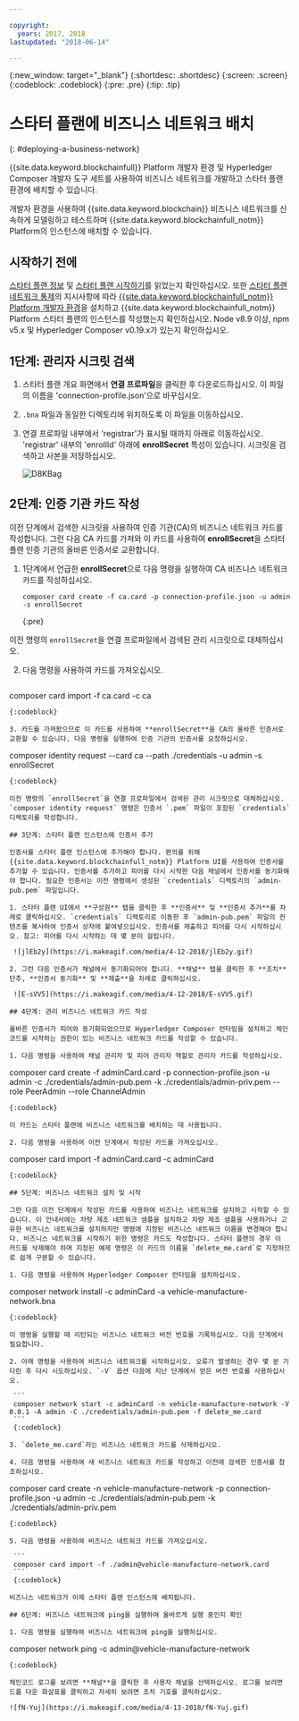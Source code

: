 ```yaml
---

copyright:
  years: 2017, 2018
lastupdated: "2018-06-14"

---
```


{:new_window: target="_blank"}
{:shortdesc: .shortdesc}
{:screen: .screen}
{:codeblock: .codeblock}
{:pre: .pre}
{:tip: .tip}

# 스타터 플랜에 비즈니스 네트워크 배치
{: #deploying-a-business-network}

{{site.data.keyword.blockchainfull}} Platform 개발자 환경 및 Hyperledger Composer 개발자 도구 세트를 사용하여 비즈니스 네트워크를 개발하고 스타터 플랜 환경에 배치할 수 있습니다.

개발자 환경을 사용하여 {{site.data.keyword.blockchain}} 비즈니스 네트워크를 신속하게 모델링하고 테스트하며 {{site.data.keyword.blockchainfull_notm}} Platform의 인스턴스에 배치할 수 있습니다.

## 시작하기 전에

[스타터 플랜 정보](./starter_plan.html) 및 [스타터 플랜 시작하기](./get_start_starter_plan.html)를 읽었는지 확인하십시오. 또한 [스타터 플랜 네트워크 통제](./get_start_starter_plan.html)의 지시사항에 따라 [{{site.data.keyword.blockchainfull_notm}} Platform 개발자 환경](./develop_install.html)을 설치하고 {{site.data.keyword.blockchainfull_notm}} Platform 스타터 플랜의 인스턴스를 작성했는지 확인하십시오. Node v8.9 이상, npm v5.x 및 Hyperledger Composer v0.19.x가 있는지 확인하십시오.


## 1단계: 관리자 시크릿 검색

1. 스타터 플랜 개요 화면에서 **연결 프로파일**을 클릭한 후 다운로드하십시오. 이 파일의 이름을 'connection-profile.json'으로 바꾸십시오.

2. `.bna` 파일과 동일한 디렉토리에 위치하도록 이 파일을 이동하십시오.

3. 연결 프로파일 내부에서 'registrar'가 표시될 때까지 아래로 이동하십시오. 'registrar' 내부의 'enrollId' 아래에 **enrollSecret** 특성이 있습니다. 시크릿을 검색하고 사본을 저장하십시오.

    ![D8KBag](https://i.makeagif.com/media/4-12-2018/D8KBag.gif)


## 2단계: 인증 기관 카드 작성

이전 단계에서 검색한 시크릿을 사용하여 인증 기관(CA)의 비즈니스 네트워크 카드를 작성합니다. 그런 다음 CA 카드를 가져와 이 카드를 사용하여 **enrollSecret**을 스타터 플랜 인증 기관의 올바른 인증서로 교환합니다.

1. 1단계에서 언급한 **enrollSecret**으로 다음 명령을 실행하여 CA 비즈니스 네트워크 카드를 작성하십시오.

   ```
   composer card create -f ca.card -p connection-profile.json -u admin -s enrollSecret
   ```
   {:pre}

이전 명령의 `enrollSecret`을 연결 프로파일에서 검색된 관리 시크릿으로 대체하십시오.

2. 다음 명령을 사용하여 카드를 가져오십시오.

   ```
composer card import -f ca.card -c ca
   ```
   {:codeblock}

3. 카드를 가져왔으므로 이 카드를 사용하여 **enrollSecret**을 CA의 올바른 인증서로 교환할 수 있습니다. 다음 명령을 실행하여 인증 기관의 인증서를 요청하십시오.

   ```
   composer identity request --card ca --path ./credentials -u admin -s enrollSecret
   ```
   {:codeblock}

이전 명령의 `enrollSecret`을 연결 프로파일에서 검색된 관리 시크릿으로 대체하십시오. `composer identity request` 명령은 인증서 `.pem` 파일이 포함된 `credentials` 디렉토리를 작성합니다.

## 3단계: 스타터 플랜 인스턴스에 인증서 추가

인증서를 스타터 플랜 인스턴스에 추가해야 합니다. 편의를 위해 {{site.data.keyword.blockchainfull_notm}} Platform UI를 사용하여 인증서를 추가할 수 있습니다. 인증서를 추가하고 피어를 다시 시작한 다음 채널에서 인증서를 동기화해야 합니다. 필요한 인증서는 이전 명령에서 생성된 `credentials` 디렉토리의 `admin-pub.pem` 파일입니다.

1. 스타터 플랜 UI에서 **구성원** 탭을 클릭한 후 **인증서** 및 **인증서 추가**를 차례로 클릭하십시오. `credentials` 디렉토리로 이동한 후 `admin-pub.pem` 파일의 컨텐츠를 복사하여 인증서 상자에 붙여넣으십시오. 인증서를 제출하고 피어를 다시 시작하십시오. 참고: 피어를 다시 시작하는 데 몇 분이 걸립니다.

    ![jlEb2y](https://i.makeagif.com/media/4-12-2018/jlEb2y.gif)

2. 그런 다음 인증서가 채널에서 동기화되어야 합니다. **채널** 탭을 클릭한 후 **조치** 단추, **인증서 동기화** 및 **제출**을 차례로 클릭하십시오.

    ![E-sVV5](https://i.makeagif.com/media/4-12-2018/E-sVV5.gif)

## 4단계: 관리 비즈니스 네트워크 카드 작성

올바른 인증서가 피어와 동기화되었으므로 Hyperledger Composer 런타임을 설치하고 체인코드를 시작하는 권한이 있는 비즈니스 네트워크 카드를 작성할 수 있습니다.

1. 다음 명령을 사용하여 채널 관리자 및 피어 관리자 역할로 관리자 카드를 작성하십시오.

   ```
composer card create -f adminCard.card -p connection-profile.json -u admin -c ./credentials/admin-pub.pem -k ./credentials/admin-priv.pem --role PeerAdmin --role ChannelAdmin
   ```
   {:codeblock}

   이 카드는 스타터 플랜에 비즈니스 네트워크를 배치하는 데 사용됩니다.

2. 다음 명령을 사용하여 이전 단계에서 작성된 카드를 가져오십시오.

   ```
composer card import -f adminCard.card -c adminCard
   ```
   {:codeblock}

## 5단계: 비즈니스 네트워크 설치 및 시작

그런 다음 이전 단계에서 작성된 카드를 사용하여 비즈니스 네트워크를 설치하고 시작할 수 있습니다. 이 안내서에는 차량 제조 네트워크 샘플을 설치하고 차량 제조 샘플을 사용하거나 고유한 비즈니스 네트워크를 설치하지만 명령에 지정된 비즈니스 네트워크 이름을 변경해야 합니다. 비즈니스 네트워크를 시작하기 위한 명령은 카드도 작성합니다. 스타터 플랜의 경우 이 카드를 삭제해야 하며 지정된 예제 명령은 이 카드의 이름을 `delete_me.card`로 지정하므로 쉽게 구분할 수 있습니다.

1. 다음 명령을 사용하여 Hyperledger Composer 런타임을 설치하십시오.

   ```
composer network install -c adminCard -a vehicle-manufacture-network.bna
   ```
   {:codeblock}

   이 명령을 실행할 때 리턴되는 비즈니스 네트워크 버전 번호를 기록하십시오. 다음 단계에서 필요합니다.

2. 아래 명령을 사용하여 비즈니스 네트워크를 시작하십시오. 오류가 발생하는 경우 몇 분 기다린 후 다시 시도하십시오. `-V` 옵션 다음에 지난 단계에서 얻은 버전 번호를 사용하십시오.

    ```
    composer network start -c adminCard -n vehicle-manufacture-network -V 0.0.1 -A admin -C ./credentials/admin-pub.pem -f delete_me.card
    ```
    {:codeblock}

3. `delete_me.card`라는 비즈니스 네트워크 카드를 삭제하십시오.

4. 다음 명령을 사용하여 새 비즈니스 네트워크 카드를 작성하고 이전에 검색한 인증서를 참조하십시오.

   ```
composer card create -n vehicle-manufacture-network -p connection-profile.json -u admin -c ./credentials/admin-pub.pem -k ./credentials/admin-priv.pem
   ```
   {:codeblock}

5. 다음 명령을 사용하여 비즈니스 네트워크 카드를 가져오십시오.

    ```
    composer card import -f ./admin@vehicle-manufacture-network.card
    ```
    {:codeblock}

비즈니스 네트워크가 이제 스타터 플랜 인스턴스에 배치됩니다.

## 6단계: 비즈니스 네트워크에 ping을 실행하여 올바르게 실행 중인지 확인

1. 다음 명령을 실행하여 비즈니스 네트워크에 ping을 실행하십시오.

   ```
composer network ping -c admin@vehicle-manufacture-network
   ```
   {:codeblock}

체인코드 로그를 보려면 **채널**을 클릭한 후 사용자 채널을 선택하십시오. 로그를 보려면 드롭 다운 화살표를 클릭하고 자세히 보려면 조치 기호를 클릭하십시오.

![fN-Yuj](https://i.makeagif.com/media/4-13-2018/fN-Yuj.gif)
